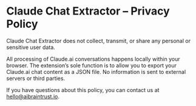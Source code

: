# Claude Chat Extractor – Privacy Policy

Claude Chat Extractor does not collect, transmit, or share any personal or sensitive user data.

All processing of Claude.ai conversations happens locally within your browser. The extension’s sole function is to allow you to export your Claude.ai chat content as a JSON file. No information is sent to external servers or third parties.

If you have questions about this policy, you can contact us at [hello@aibraintrust.io](mailto:hello@aibraintrust.io).
